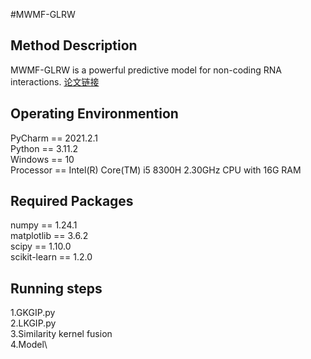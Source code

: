 #MWMF-GLRW 

## Method Description
MWMF-GLRW is a powerful predictive model for non-coding RNA interactions.  <a href="https://www.example.com" title="论文链接(待添加)">论文链接</a>

## Operating Environmention
PyCharm == 2021.2.1\
Python == 3.11.2\
Windows == 10\
Processor == Intel(R) Core(TM) i5 8300H 2.30GHz CPU with 16G RAM

## Required Packages
numpy == 1.24.1\
matplotlib == 3.6.2\
scipy == 1.10.0\
scikit-learn == 1.2.0

## Running steps
1.GKGIP.py\
2.LKGIP.py\
3.Similarity kernel fusion\
4.Model\


